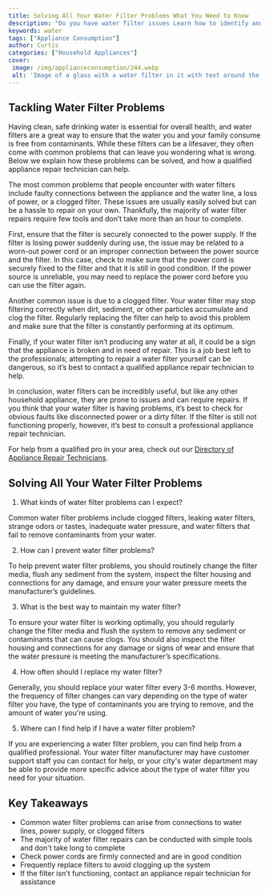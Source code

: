 ```yaml
---
title: Solving All Your Water Filter Problems What You Need to Know
description: "Do you have water filter issues Learn how to identify and solve them with this comprehensive guide Get info on product types DIY fixes and more"
keywords: water
tags: ["Appliance Consumption"]
author: Curtis
categories: ["Household Appliances"]
cover: 
 image: /img/applianceconsumption/244.webp
 alt: 'Image of a glass with a water filter in it with text around the glass Solving All Your Water Filter Problems What You Need to Know'
---
```

## Tackling Water Filter Problems
Having clean, safe drinking water is essential for overall health, and water filters are a great way to ensure that the water you and your family consume is free from contaminants. While these filters can be a lifesaver, they often come with common problems that can leave you wondering what is wrong. Below we explain how these problems can be solved, and how a qualified appliance repair technician can help.

The most common problems that people encounter with water filters include faulty connections between the appliance and the water line, a loss of power, or a clogged filter. These issues are usually easily solved but can be a hassle to repair on your own. Thankfully, the majority of water filter repairs require few tools and don’t take more than an hour to complete.

First, ensure that the filter is securely connected to the power supply. If the filter is losing power suddenly during use, the issue may be related to a worn-out power cord or an improper connection between the power source and the filter. In this case, check to make sure that the power cord is securely fixed to the filter and that it is still in good condition. If the power source is unreliable, you may need to replace the power cord before you can use the filter again.

Another common issue is due to a clogged filter. Your water filter may stop filtering correctly when dirt, sediment, or other particles accumulate and clog the filter. Regularly replacing the filter can help to avoid this problem and make sure that the filter is constantly performing at its optimum.

Finally, if your water filter isn’t producing any water at all, it could be a sign that the appliance is broken and in need of repair. This is a job best left to the professionals; attempting to repair a water filter yourself can be dangerous, so it’s best to contact a qualified appliance repair technician to help. 

In conclusion, water filters can be incredibly useful, but like any other household appliance, they are prone to issues and can require repairs. If you think that your water filter is having problems, it’s best to check for obvious faults like disconnected power or a dirty filter. If the filter is still not functioning properly, however, it’s best to consult a professional appliance repair technician.

For help from a qualified pro in your area, check out our [Directory of Appliance Repair Technicians](./pages/appliance-repair-technicians).

## Solving All Your Water Filter Problems

1. What kinds of water filter problems can I expect?
 
 Common water filter problems include clogged filters, leaking water filters, strange odors or tastes, inadequate water pressure, and water filters that fail to remove contaminants from your water.

2. How can I prevent water filter problems?
 
 To help prevent water filter problems, you should routinely change the filter media, flush any sediment from the system, inspect the filter housing and connections for any damage, and ensure your water pressure meets the manufacturer’s guidelines.

3. What is the best way to maintain my water filter?
 
 To ensure your water filter is working optimally, you should regularly change the filter media and flush the system to remove any sediment or contaminants that can cause clogs. You should also inspect the filter housing and connections for any damage or signs of wear and ensure that the water pressure is meeting the manufacturer’s specifications.

4. How often should I replace my water filter?
 
 Generally, you should replace your water filter every 3-6 months. However, the frequency of filter changes can vary depending on the type of water filter you have, the type of contaminants you are trying to remove, and the amount of water you're using.

5. Where can I find help if I have a water filter problem?
 
 If you are experiencing a water filter problem, you can find help from a qualified professional. Your water filter manufacturer may have customer support staff you can contact for help, or your city's water department may be able to provide more specific advice about the type of water filter you need for your situation.

## Key Takeaways
- Common water filter problems can arise from connections to water lines, power supply, or clogged filters
- The majority of water filter repairs can be conducted with simple tools and don't take long to complete
- Check power cords are firmly connected and are in good condition
- Frequently replace filters to avoid clogging up the system
- If the filter isn't functioning, contact an appliance repair technician for assistance
